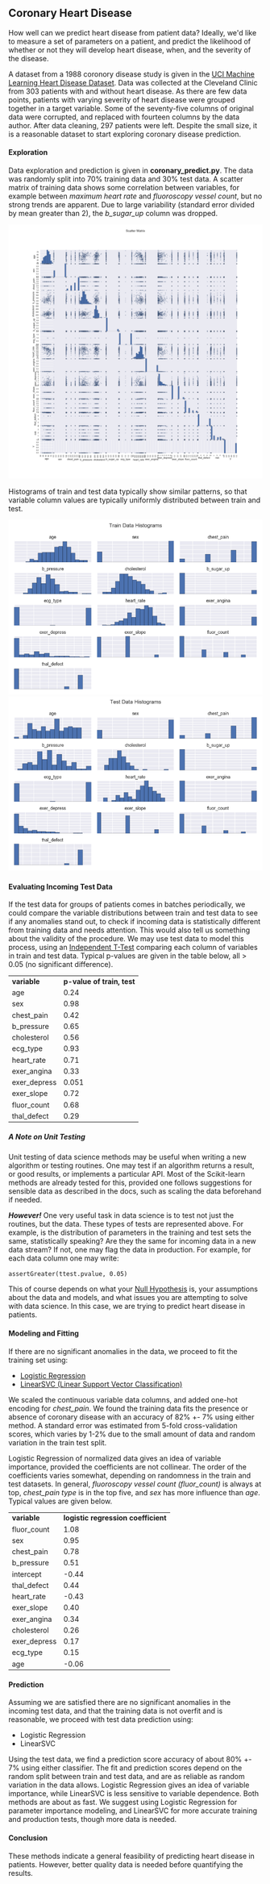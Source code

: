 ## Coronary Heart Disease
How well can we predict heart disease from patient data?  Ideally, we'd like to measure a set of parameters on a patient, and predict the likelihood of whether or not they will develop heart disease, when, and the severity of the disease.  

A dataset from a 1988 coronory disease study is given in the [UCI Machine Learning Heart Disease Dataset](http://archive.ics.uci.edu/ml/datasets/Heart+Disease).  Data was collected at the Cleveland Clinic from 303 patients with and without heart disease.  As there are few data points, patients with varying severity of heart disease were grouped together in a target variable.  Some of the seventy-five columns of original data were corrupted, and replaced with fourteen columns by the data author.  After data cleaning, 297 patients were left.  Despite the small size, it is a reasonable dataset to start exploring coronary disease prediction.  

#### Exploration
Data exploration and prediction is given in __coronary_predict.py__.  The data was randomly split into 70% training data and 30% test data.  A scatter matrix of training data shows some correlation between variables, for example between *maximum heart rate* and *fluoroscopy vessel count*, but no strong trends are apparent.  Due to large variability (standard error divided by mean greater than 2), the *b_sugar_up* column was dropped.  

<img src="https://github.com/bfetler/coronary_disease/blob/master/coronary_disease_plots/scatter_matrix.png" alt="scatter matrix" />

Histograms of train and test data typically show similar patterns, so that variable column values are typically uniformly distributed between train and test.  

<img src="https://github.com/bfetler/coronary_disease/blob/master/coronary_disease_plots/hist_coronary_train.png" alt="coronary training data histograms" />

<img src="https://github.com/bfetler/coronary_disease/blob/master/coronary_disease_plots/hist_coronary_test.png" alt="coronary test data histograms" />

#### Evaluating Incoming Test Data
If the test data for groups of patients comes in batches periodically, we could compare the variable distributions between train and test data to see if any anomalies stand out, to check if incoming data is statistically different from training data and needs attention.  This would also tell us something about the validity of the procedure.  We may use test data to model this process, using an [Independent T-Test](http://docs.scipy.org/doc/scipy-0.17.0/reference/generated/scipy.stats.ttest_ind.html) comparing each column of variables in train and test data.  Typical p-values are given in the table below, all > 0.05 (no significant difference).  

<table>
<tr>
<td><strong>variable</strong></td>
<td><strong>p-value of train, test</strong></td>
</tr>
<tr>
<td>age</td>
<td>0.24</td>
</tr>
<tr>
<td>sex</td>
<td>0.98</td>
</tr>
<tr>
<td>chest_pain</td>
<td>0.42</td>
</tr>
<tr>
<td>b_pressure</td>
<td>0.65</td>
</tr>
<tr>
<td>cholesterol</td>
<td>0.56</td>
</tr>
<tr>
<td>ecg_type</td>
<td>0.93</td>
</tr>
<tr>
<td>heart_rate</td>
<td>0.71</td>
</tr>
<tr>
<td>exer_angina</td>
<td>0.33</td>
</tr>
<tr>
<td>exer_depress</td>
<td>0.051</td>
</tr>
<tr>
<td>exer_slope</td>
<td>0.72</td>
</tr>
<tr>
<td>fluor_count</td>
<td>0.68</td>
</tr>
<tr>
<td>thal_defect</td>
<td>0.29</td>
</tr>
</table>

##### A Note on Unit Testing
Unit testing of data science methods may be useful when writing a new algorithm or testing routines.  One may test if an algorithm returns a result, or good results, or implements a particular API.  Most of the Scikit-learn methods are already tested for this, provided one follows suggestions for sensible data as described in the docs, such as scaling the data beforehand if needed.  

__*However!*__ One very useful task in data science is to test not just the routines, but the data.  These types of tests are represented above.  For example, is the distribution of parameters in the training and test sets the same, statistically speaking?  Are they the same for incoming data in a new data stream?  If not, one may flag the data in production.  For example, for each data column one may write:

    assertGreater(ttest.pvalue, 0.05)

This of course depends on what your [Null Hypothesis](https://en.wikipedia.org/wiki/Null_hypothesis) is, your assumptions about the data and models, and what issues you are attempting to solve with data science.  In this case, we are trying to predict heart disease in patients.   

#### Modeling and Fitting
If there are no significant anomalies in the data, we proceed to fit the training set using:
+ [Logistic Regression](http://scikit-learn.org/stable/modules/generated/sklearn.linear_model.LogisticRegression.html)
+ [LinearSVC (Linear Support Vector Classification)](http://scikit-learn.org/stable/modules/generated/sklearn.svm.LinearSVC.html)

We scaled the continuous variable data columns, and added one-hot encoding for *chest_pain*.  We found the training data fits the presence or absence of coronary disease with an accuracy of 82% +- 7% using either method.  A standard error was estimated from 5-fold cross-validation scores, which varies by 1-2% due to the small amount of data and random variation in the train test split.

Logistic Regression of normalized data gives an idea of variable importance, provided the coefficients are not collinear.  The order of the coefficients varies somewhat, depending on randomness in the train and test datasets.  In general, *fluoroscopy vessel count (fluor_count)* is always at top, *chest_pain type* is in the top five, and *sex* has more influence than *age*.  Typical values are given below.

<table>
<tr>
<td><strong>variable</strong></td>
<td><strong>logistic regression coefficient</strong></td>
</tr>
<tr>
<td>fluor_count</td>
<td>1.08</td>
</tr>
<tr>
<td>sex</td>
<td>0.95</td>
</tr>
<tr>
<td>chest_pain</td>
<td>0.78</td>
</tr>
<tr>
<td>b_pressure</td>
<td>0.51</td>
</tr>
<tr>
<td>intercept</td>
<td>-0.44</td>
</tr>
<tr>
<td>thal_defect</td>
<td>0.44</td>
</tr>
<tr>
<td>heart_rate</td>
<td>-0.43</td>
</tr>
<tr>
<td>exer_slope</td>
<td>0.40</td>
</tr>
<tr>
<td>exer_angina</td>
<td>0.34</td>
</tr>
<tr>
<td>cholesterol</td>
<td>0.26</td>
</tr>
<tr>
<td>exer_depress</td>
<td>0.17</td>
</tr>
<tr>
<td>ecg_type</td>
<td>0.15</td>
</tr>
<tr>
<td>age</td>
<td>-0.06</td>
</tr>
</table>

#### Prediction
Assuming we are satisfied there are no significant anomalies in the incoming test data, and that the training data is not overfit and is reasonable, we proceed with test data prediction using:
+ Logistic Regression
+ LinearSVC

Using the test data, we find a prediction score accuracy of about 80% +- 7% using either classifier.   The fit and prediction scores depend on the random split between train and test data, and are as reliable as random variation in the data allows.  Logistic Regression gives an idea of variable importance, while LinearSVC is less sensitive to variable dependence.  Both methods are about as fast.  We suggest using Logistic Regression for parameter importance modeling, and LinearSVC for more accurate training and production tests, though more data is needed.  

#### Conclusion
These methods indicate a general feasibility of predicting heart disease in patients.  However, better quality data is needed before quantifying the results.  
